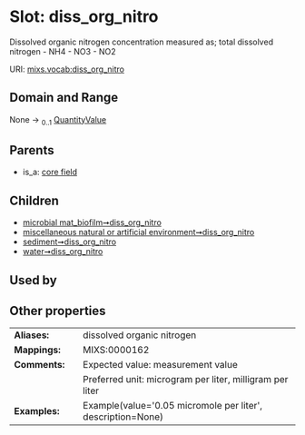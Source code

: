 
# Slot: diss_org_nitro


Dissolved organic nitrogen concentration measured as; total dissolved nitrogen - NH4 - NO3 - NO2

URI: [mixs.vocab:diss_org_nitro](https://w3id.org/mixs/vocab/diss_org_nitro)


## Domain and Range

None &#8594;  <sub>0..1</sub> [QuantityValue](QuantityValue.md)

## Parents

 *  is_a: [core field](core_field.md)

## Children

 *  [microbial mat_biofilm➞diss_org_nitro](microbial_mat_biofilm_diss_org_nitro.md)
 *  [miscellaneous natural or artificial environment➞diss_org_nitro](miscellaneous_natural_or_artificial_environment_diss_org_nitro.md)
 *  [sediment➞diss_org_nitro](sediment_diss_org_nitro.md)
 *  [water➞diss_org_nitro](water_diss_org_nitro.md)

## Used by


## Other properties

|  |  |  |
| --- | --- | --- |
| **Aliases:** | | dissolved organic nitrogen |
| **Mappings:** | | MIXS:0000162 |
| **Comments:** | | Expected value: measurement value |
|  | | Preferred unit: microgram per liter, milligram per liter |
| **Examples:** | | Example(value='0.05 micromole per liter', description=None) |

